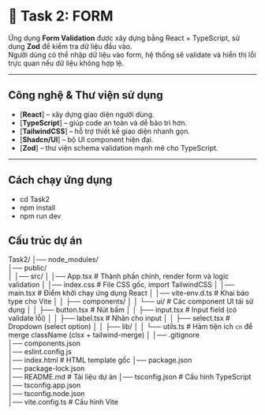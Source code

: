 # 📌 Task 2: FORM

Ứng dụng **Form Validation** được xây dựng bằng React + TypeScript, sử dụng **Zod** để kiểm tra dữ liệu đầu vào.  
Người dùng có thể nhập dữ liệu vào form, hệ thống sẽ validate và hiển thị lỗi trực quan nếu dữ liệu không hợp lệ.

---

## Công nghệ & Thư viện sử dụng

-   [**React**] – xây dựng giao diện người dùng.
-   [**TypeScript**] – giúp code an toàn và dễ bảo trì hơn.
-   [**TailwindCSS**] – hỗ trợ thiết kế giao diện nhanh gọn.
-   [**Shadcn/UI**] – bộ UI component hiện đại.
-   [**Zod**] – thư viện schema validation mạnh mẽ cho TypeScript.

---

## Cách chạy ứng dụng

-   cd Task2
-   npm install
-   npm run dev

## Cấu trúc dự án

Task2/
│── node_modules/  
│── public/  
│
│── src/
│ │── App.tsx # Thành phần chính, render form và logic validation
│ │── index.css # File CSS gốc, import TailwindCSS
│ │── main.tsx # Điểm khởi chạy ứng dụng React
│ │── vite-env.d.ts # Khai báo type cho Vite
│
│ ├── components/
│ │ └── ui/ # Các component UI tái sử dụng
│ │ ├── button.tsx # Nút bấm
│ │ ├── input.tsx # Input field (có validate lỗi)
│ │ ├── label.tsx # Nhãn cho input
│ │ ├── select.tsx # Dropdown (select option)
│
│ ├── lib/
│ │ └── utils.ts # Hàm tiện ích `cn` để merge className (clsx + tailwind-merge)
│
│── .gitignore  
│── components.json  
│── eslint.config.js  
│── index.html # HTML template gốc
│── package.json  
│── package-lock.json  
│── README.md # Tài liệu dự án
│── tsconfig.json # Cấu hình TypeScript
│── tsconfig.app.json  
│── tsconfig.node.json  
│── vite.config.ts # Cấu hình Vite
